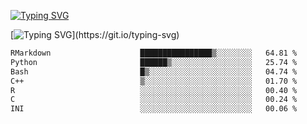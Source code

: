 [![Typing SVG](https://readme-typing-svg.demolab.com?font=Fira+Code&duration=1&pause=1000&center=true&vCenter=true&width=435&lines=Ivy+Streeter)](https://git.io/typing-svg)

[![Typing SVG](https://readme-typing-svg.demolab.com?font=Fira+Code&pause=1000&center=true&width=435&lines=Hello%2C+nice+to+meet+you!;I+am+a+researcher+in+biotech.;I+am+interested+in+bioinformatics.;I+am+self-taught+and+love+learning.;Feel+free+to+reach+out!)](https://git.io/typing-svg)
<!--START_SECTION:waka-->

```txt
RMarkdown                    ████████████████▒░░░░░░░░   64.81 %
Python                       ██████▒░░░░░░░░░░░░░░░░░░   25.74 %
Bash                         █▒░░░░░░░░░░░░░░░░░░░░░░░   04.74 %
C++                          ▒░░░░░░░░░░░░░░░░░░░░░░░░   01.70 %
R                            ░░░░░░░░░░░░░░░░░░░░░░░░░   00.40 %
C                            ░░░░░░░░░░░░░░░░░░░░░░░░░   00.24 %
INI                          ░░░░░░░░░░░░░░░░░░░░░░░░░   00.06 %
```

<!--END_SECTION:waka-->
